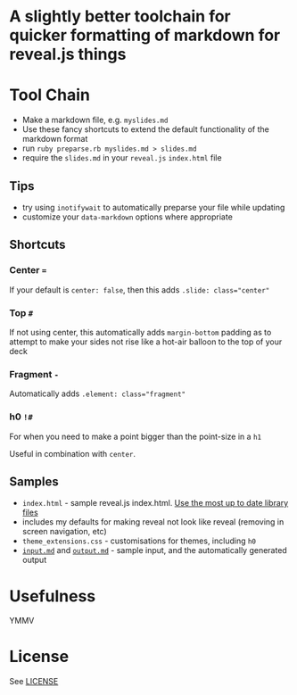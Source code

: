 # A slightly better toolchain for quicker formatting of markdown for reveal.js things

# Tool Chain

 * Make a markdown file, e.g. `myslides.md`
 * Use these fancy shortcuts to extend the default functionality of the markdown format
 * run `ruby preparse.rb myslides.md > slides.md`
 * require the `slides.md` in your `reveal.js` `index.html` file

## Tips

* try using `inotifywait` to automatically preparse your file while updating
* customize your `data-markdown` options where appropriate



## Shortcuts

### Center `=`

If your default is `center: false`, then this adds `.slide: class="center"`

### Top `#`

If not using center, this automatically adds `margin-bottom` padding as to attempt to make your sides not rise like a hot-air balloon to the top of your deck

### Fragment `-`

Automatically adds `.element: class="fragment"`

### h0 `!#`

For when you need to make a point bigger than the point-size in a `h1`

Useful in combination with `center`. 

## Samples

* `index.html` - sample reveal.js index.html. [Use the most up to date library files](https://github.com/hakimel/reveal.js)
 * includes my defaults for making reveal not look like reveal (removing in screen navigation, etc)
* `theme_extensions.css` - customisations for themes, including `h0`
* [`input.md`](https://raw.githubusercontent.com/glasnt/adamant-capsicum/master/sample_input.md) and [`output.md`](https://raw.githubusercontent.com/glasnt/adamant-capsicum/master/sample_ouput.md) - sample input, and the automatically generated output

# Usefulness

YMMV

# License

See [LICENSE](blob/master/LICENSE)

